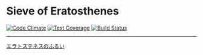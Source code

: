 # Sieve of Eratosthenes
[![Code Climate](https://codeclimate.com/github/twingo-b/sieve_of_eratosthenes/badges/gpa.svg)](https://codeclimate.com/github/twingo-b/sieve_of_eratosthenes) [![Test Coverage](https://codeclimate.com/github/twingo-b/sieve_of_eratosthenes/badges/coverage.svg)](https://codeclimate.com/github/twingo-b/sieve_of_eratosthenes/coverage) [![Build Status](https://travis-ci.org/twingo-b/sieve_of_eratosthenes.svg?branch=master)](https://travis-ci.org/twingo-b/sieve_of_eratosthenes)

----

[エラトステネスのふるい](https://ja.wikipedia.org/wiki/%E3%82%A8%E3%83%A9%E3%83%88%E3%82%B9%E3%83%86%E3%83%8D%E3%82%B9%E3%81%AE%E7%AF%A9)
